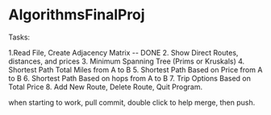 # AlgorithmsFinalProj

Tasks:

1.Read File, Create Adjacency Matrix -- DONE
2. Show Direct Routes, distances, and prices
3. Minimum Spanning Tree (Prims or Kruskals)
4. Shortest Path Total Miles from A to B
5. Shortest Path Based on Price from A to B
6. Shortest Path Based on hops from A to B
7. Trip Options Based on Total Price
8. Add New Route, Delete Route, Quit Program.


when starting to work, pull
commit, double click to help merge, then push.

